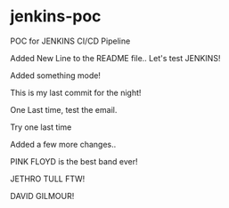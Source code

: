 # jenkins-poc
POC for JENKINS CI/CD Pipeline

Added New Line to the README file..
Let's test JENKINS!

Added something mode!


This is my last commit for the night!


One Last time, test the email.


Try one last time

Added a few more changes..


PINK FLOYD is the best band ever!


JETHRO TULL FTW!

DAVID GILMOUR!
